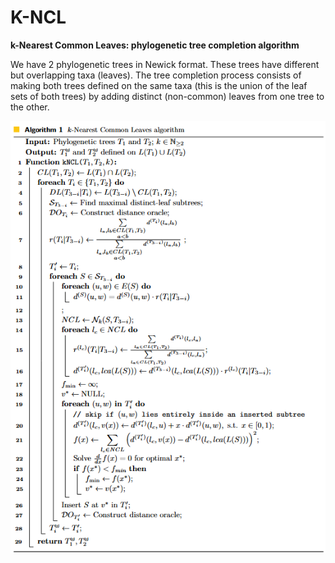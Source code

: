 # K-NCL
**k-Nearest Common Leaves: phylogenetic tree completion algorithm**

We have 2 phylogenetic trees in Newick format. These trees have different but overlapping taxa (leaves). The tree completion process consists of making both trees defined on the same taxa (this is the union of the leaf sets of both trees) by adding distinct (non-common) leaves from one tree to the other. 

![k-Nearest Common Leaves Algorithm](https://github.com/tahiri-lab/KNCL/blob/main/img/kncl.png "k-NCL")
